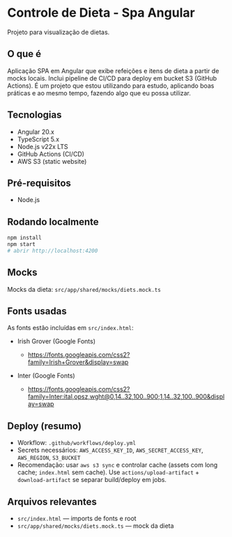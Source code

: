 # Controle de Dieta - Spa Angular

Projeto para visualização de dietas.

## O que é
Aplicação SPA em Angular que exibe refeições e itens de dieta a partir de mocks locais. Inclui pipeline de CI/CD para deploy em bucket S3 (GitHub Actions).
É um projeto que estou utilizando para estudo, aplicando boas práticas e ao mesmo tempo, fazendo algo que eu possa utilizar.

## Tecnologias
- Angular 20.x
- TypeScript 5.x
- Node.js v22x LTS
- GitHub Actions (CI/CD)
- AWS S3 (static website)

## Pré-requisitos
- Node.js

## Rodando localmente
```bash
npm install
npm start
# abrir http://localhost:4200
```

## Mocks
Mocks da dieta: `src/app/shared/mocks/diets.mock.ts` 

## Fonts usadas
As fonts estão incluídas em `src/index.html`:

- Irish Grover (Google Fonts)
  - https://fonts.googleapis.com/css2?family=Irish+Grover&display=swap

- Inter (Google Fonts)
  - https://fonts.googleapis.com/css2?family=Inter:ital,opsz,wght@0,14..32,100..900;1,14..32,100..900&display=swap

## Deploy (resumo)
- Workflow: `.github/workflows/deploy.yml`
- Secrets necessários: `AWS_ACCESS_KEY_ID`, `AWS_SECRET_ACCESS_KEY`, `AWS_REGION`, `S3_BUCKET`
- Recomendação: usar `aws s3 sync` e controlar cache (assets com long cache; `index.html` sem cache). Use `actions/upload-artifact` + `download-artifact` se separar build/deploy em jobs.

## Arquivos relevantes
- `src/index.html` — imports de fonts e root
- `src/app/shared/mocks/diets.mock.ts` — mock da dieta